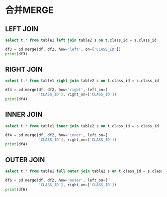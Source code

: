 # 合并MERGE

## LEFT JOIN

```sql
select t.* from table1 left join table2 s on t.class_id = s.class_id
```

```python
df3 = pd.merge(df, df2, how='left', on=['CLASS_ID'])
print(df3)
```

## RIGHT JOIN

```sql
select t.* from table1 right join table2 s on t.class_id = s.class_id
```

```python
df4 = pd.merge(df, df2, how='right', left_on=[
               'CLASS_ID'], right_on=['CLASS_ID'])
print(df4)
```

## INNER JOIN

```sql
select t.* from table1 inner join table2 s on t.class_id = s.class_id
```

```python
df4 = pd.merge(df, df2, how='inner', left_on=[
               'CLASS_ID'], right_on=['CLASS_ID'])
print(df4)
```

## OUTER JOIN

```sql
select t.* from table1 full outer join table2 s on t.class_id = s.class_id
```

```python
df6 = pd.merge(df, df2, how='outer', left_on=[
               'CLASS_ID'], right_on=['CLASS_ID'])
print(df6)
```
